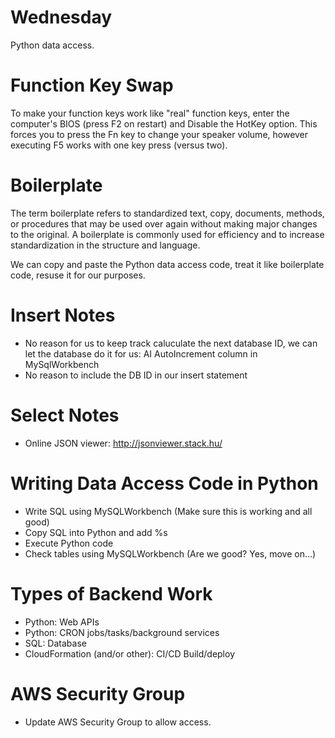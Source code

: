 # Wednesday
Python data access.

# Function Key Swap
To make your function keys work like "real" function keys, enter the computer's BIOS (press F2 on restart) and Disable the HotKey option.  This forces you to press the Fn key to change your speaker volume, however executing F5 works with one key press (versus two).

# Boilerplate
The term boilerplate refers to standardized text, copy, documents, methods, or procedures that may be used over again without making major changes to the original. A boilerplate is commonly used for efficiency and to increase standardization in the structure and language.

We can copy and paste the Python data access code, treat it like boilerplate code, resuse it for our purposes.

# Insert Notes
- No reason for us to keep track caluculate the next database ID, we can let the database do it for us: AI AutoIncrement column in MySqlWorkbench
- No reason to include the DB ID in our insert statement

# Select Notes
- Online JSON viewer: http://jsonviewer.stack.hu/


# Writing Data Access Code in Python
- Write SQL using MySQLWorkbench (Make sure this is working and all good)
- Copy SQL into Python and add %s
- Execute Python code
- Check tables using MySQLWorkbench (Are we good?  Yes, move on...)

# Types of Backend Work
- Python: Web APIs
- Python: CRON jobs/tasks/background services 
- SQL: Database
- CloudFormation (and/or other): CI/CD Build/deploy

# AWS Security Group
- Update AWS Security Group to allow access.
